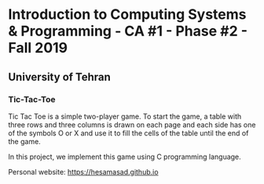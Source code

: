 # Introduction to Computing Systems & Programming - CA #1 - Phase #2 - Fall 2019
## University of Tehran
### Tic-Tac-Toe

Tic Tac Toe is a simple two-player game. To start the game, a table with three rows and three columns is drawn on each page and each side has one of the symbols O or X and use it to fill the cells of the table until the end of the game. 

In this project, we implement this game using C programming language.

Personal website: https://hesamasad.github.io
